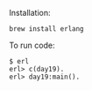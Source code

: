 Installation:
```
brew install erlang
```

To run code:
```
$ erl
erl> c(day19).
erl> day19:main().
```

